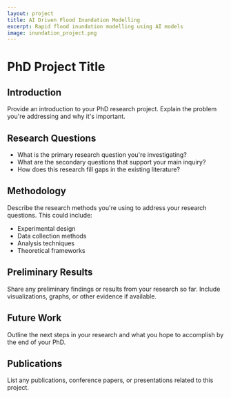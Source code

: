 ```yaml
---
layout: project
title: AI Driven Flood Inundation Modelling
excerpt: Rapid flood inundation modelling using AI models
image: inundation_project.png
---
```


# PhD Project Title

## Introduction

Provide an introduction to your PhD research project. Explain the problem you're addressing and why it's important.

## Research Questions

- What is the primary research question you're investigating?
- What are the secondary questions that support your main inquiry?
- How does this research fill gaps in the existing literature?

## Methodology

Describe the research methods you're using to address your research questions. This could include:

- Experimental design
- Data collection methods
- Analysis techniques
- Theoretical frameworks

## Preliminary Results

Share any preliminary findings or results from your research so far. Include visualizations, graphs, or other evidence if available.

## Future Work

Outline the next steps in your research and what you hope to accomplish by the end of your PhD.

## Publications

List any publications, conference papers, or presentations related to this project.

